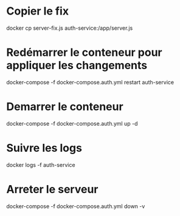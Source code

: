 # Copier le fix

docker cp server-fix.js auth-service:/app/server.js

# Redémarrer le conteneur pour appliquer les changements

docker-compose -f docker-compose.auth.yml restart auth-service

# Demarrer le conteneur

docker-compose -f docker-compose.auth.yml up -d

# Suivre les logs

docker logs -f auth-service

# Arreter le serveur

docker-compose -f docker-compose.auth.yml down -v
